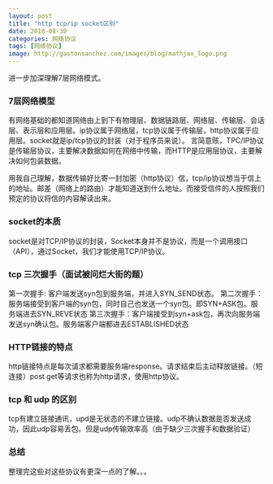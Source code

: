 ```yaml
---
layout: post
title: "http tcp/ip socket区别"
date: 2018-08-30
categories: 网络协议
tags: [网络协议]
image: http://gastonsanchez.com/images/blog/mathjax_logo.png
---
```

进一步加深理解7层网络模式。
<!-- more -->
### 7层网络模型
有网络基础的都知道网络由上到下有物理层、数据链路层、网络层、传输层、会话层、表示层和应用层。ip协议属于网络层，tcp协议属于传输层，http协议属于应用层。socket就是ip/tcp协议的封装（对于程序员来说）。
言简意赅，TPC/IP协议是传输层协议，主要解决数据如何在网络中传输，而HTTP是应用层协议，主要解决如何包装数据。

用我自己理解，数据传输好比寄一封加密（http协议）信，tcp/ip协议想当于信上的地址。邮差（网络上的路由）才能知道送到什么地址。而接受信件的人按照我们预定的协议将信的内容解读出来。

### socket的本质
socket是对TCP/IP协议的封装，Socket本身并不是协议，而是一个调用接口（API），通过Socket，我们才能使用TCP/IP协议。
 

### tcp 三次握手（面试被问烂大街的题）
第一次握手: 客户端发送syn包到服务端，并进入SYN_SEND状态。
第二次握手：服务端接受到客户端的syn包，同时自己也发送一个syn包。即SYN+ASK包。服务端进去SYN_REVE状态
第三次握手：客户端接受到syn+ask包，再次向服务端发送syn确认包。服务端客户端都进去ESTABLISHED状态

### HTTP链接的特点
http链接特点是每次请求都需要服务端response。请求结束后主动释放链接。（短连接）post get等请求也称为http请求，使用http协议。

### tcp 和 udp 的区别
tcp有建立链接通讯，upd是无状态的不建立链接。udp不确认数据是否发送成功，因此udp容易丢包。但是udp传输效率高（由于缺少三次握手和数据验证）


### 总结
整理完这些对这些协议有更深一点的了解。。。